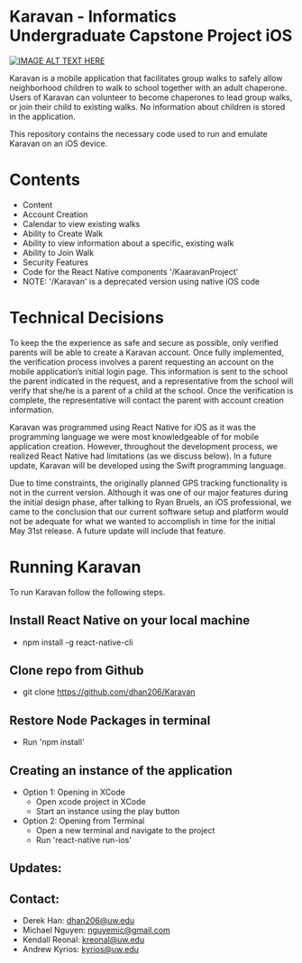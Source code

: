 # Karavan - Informatics Undergraduate Capstone Project iOS

[![IMAGE ALT TEXT HERE](https://img.youtube.com/vi/hBWK14Ubp88/0.jpg)](https://www.youtube.com/watch?v=hBWK14Ubp88)

Karavan is a mobile application that facilitates group walks to safely allow neighborhood children to walk to school together with an adult chaperone. Users of Karavan can volunteer to become chaperones to lead group walks, or join their child to existing walks. No information about children is stored in the application.

This repository contains the necessary code used to run and emulate Karavan on an iOS device.

# Contents
* Content
* Account Creation
* Calendar to view existing walks
* Ability to Create Walk
* Ability to view information about a specific, existing walk
* Ability to Join Walk
* Security Features
 * Code for the React Native components '/KaaravanProject'
 * NOTE: '/Karavan' is a deprecated version using native iOS code

# Technical Decisions
To keep the the experience as safe and secure as possible, only verified parents will be able to create a Karavan account. Once fully implemented, the verification process involves a parent requesting an account on the mobile application’s initial login page. This information is sent to the school the parent indicated in the request, and a representative from the school will verify that she/he is a parent of a child at the school. Once the verification is complete, the representative will contact the parent with account creation information. 

Karavan was programmed using React Native for iOS as it was the programming language we were most knowledgeable of for mobile application creation. However, throughout the development process, we realized React Native had limitations (as we discuss below). In a future update, Karavan will be developed  using the Swift programming language. 

Due to time constraints, the originally planned GPS tracking functionality is not in the current version. Although it was one of our major features during the initial design phase, after talking to Ryan Bruels, an iOS professional, we came to the conclusion that our current software setup and platform would not be adequate for what we wanted to accomplish in time for the initial May 31st release. A future update will include that feature. 

# Running Karavan
To run Karavan follow the following steps.

## Install React Native on your local machine
  * npm install -g react-native-cli
## Clone repo from Github 
  * git clone https://github.com/dhan206/Karavan
## Restore Node Packages in terminal
  * Run 'npm install'
## Creating an instance of the application
  * Option 1: Opening in XCode
    * Open xcode project in XCode
    * Start an instance using the play button
  * Option 2: Opening from Terminal
    * Open a new terminal and navigate to the project
    * Run 'react-native run-ios'

## Updates:

## Contact:
 * Derek Han: dhan206@uw.edu
 * Michael Nguyen: nguyemic@gmail.com
 * Kendall Reonal: kreonal@uw.edu
 * Andrew Kyrios: kyrios@uw.edu

